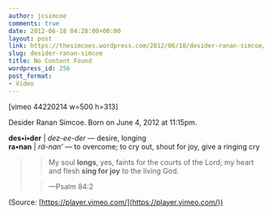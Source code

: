 ```yaml
---
author: jcsimcoe
comments: true
date: 2012-06-18 04:28:00+00:00
layout: post
link: https://thesimcoes.wordpress.com/2012/06/18/desider-ranan-simcoe/
slug: desider-ranan-simcoe
title: No Content Found
wordpress_id: 256
post_format:
- Video
---
```


[vimeo 44220214 w=500 h=313]





Desider Ranan Simcoe. Born on June 4, 2012 at 11:15pm.




**des•i•der** | _dez-ee-der_ — desire, longing  
**ra•nan** | _rä-nan’_ — to overcome; to cry out, shout for joy, give a ringing cry




<blockquote>

> 
> My soul **longs**, yes, faints for the courts of the Lord; my heart and flesh **sing for joy** to the living God.
> 
> 

> 
> —Psalm 84:2
> 
> 
</blockquote>




(Source: [https://player.vimeo.com/](https://player.vimeo.com/))
